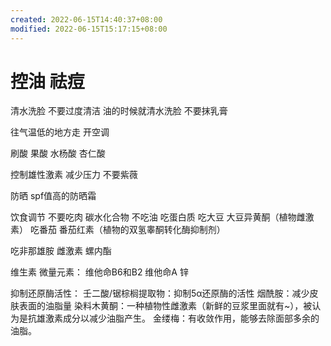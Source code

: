 ```yaml
---
created: 2022-06-15T14:40:37+08:00
modified: 2022-06-15T15:17:15+08:00
---
```


# 控油 祛痘

清水洗脸 不要过度清洁 油的时候就清水洗脸 不要抹乳膏

往气温低的地方走 开空调

刷酸 果酸 水杨酸 杏仁酸

控制雄性激素 减少压力 不要紫薇

防晒 spf值高的防晒霜

饮食调节
不要吃肉 碳水化合物 不吃油  吃蛋白质
吃大豆 大豆异黄酮（植物雌激素）
吃番茄 番茄红素（植物的双氢睾酮转化酶抑制剂）

吃非那雄胺 雌激素 螺内酯

维生素 微量元素：
维他命B6和B2
维他命A
锌

抑制还原酶活性：
壬二酸/锯棕榈提取物：抑制5α还原酶的活性
烟酰胺：减少皮肤表面的油脂量
染料木黄酮：一种植物性雌激素（新鲜的豆浆里面就有~），被认为是抗雄激素成分以减少油脂产生。
金缕梅：有收敛作用，能够去除面部多余的油脂。
